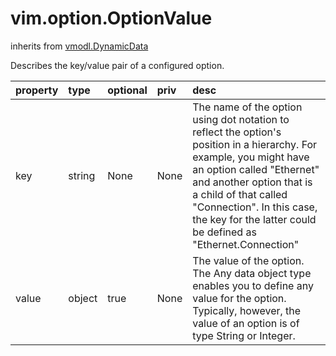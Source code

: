 vim.option.OptionValue
======================
inherits from [vmodl.DynamicData](docs/vmodl.DynamicData.md)


Describes the key/value pair of a configured option.

| property | type | optional | priv | desc |
|:---------|:-----|:---------|:-----|:-----|
| key | string | None | None | The name of the option using dot notation to reflect the    option's position in a hierarchy.  For example, you might    have an option called "Ethernet" and another option that is    a child of that called "Connection".  In this case, the key    for the latter could be defined as "Ethernet.Connection" |
| value | object | true | None | The value of the option. The Any data object type enables you to    define any value for the option. Typically, however, the value    of an option is of type String or Integer. |


